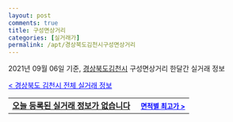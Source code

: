 ```yaml
---
layout: post
comments: true
title: 구성면상거리
categories: [실거래가]
permalink: /apt/경상북도김천시구성면상거리
---
```


2021년 09월 06일 기준, <a href="/apt/경상북도김천시">경상북도김천시</a> 구성면상거리 한달간 실거래 정보

<a style="color: blue;" href="/apt/경상북도김천시">< 경상북도 김천시 전체 실거래 정보</a>
<!---- start ---->
<table>
  <tr>
    <td colspan="4" style="font-weight: bold;"><a href="/apt/경상북도김천시구성면상거리{name_without_space}">오늘 등록된 실거래 정보가 없습니다</a> &nbsp;&nbsp;&nbsp; <a style="color: blue; font-size: smaller;" href="/apt/경상북도김천시구성면상거리{name_without_space}">면적별 최고가 ></a></td>
  </tr>
    
</table>
<!---- end ---->
    